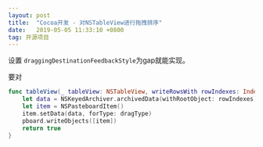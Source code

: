 ```yaml
---
layout: post
title:  "Cocoa开发 - 对NSTableView进行拖拽排序"
date:   2019-05-05 11:33:10 +0800
tag: 开源项目
---
```


设置 `draggingDestinationFeedbackStyle`为gap就能实现。

要对

```swift
func tableView(_ tableView: NSTableView, writeRowsWith rowIndexes: IndexSet, to pboard: NSPasteboard) -> Bool {
    let data = NSKeyedArchiver.archivedData(withRootObject: rowIndexes)
    let item = NSPasteboardItem()
    item.setData(data, forType: dragType)
    pboard.writeObjects([item])
    return true
}
```